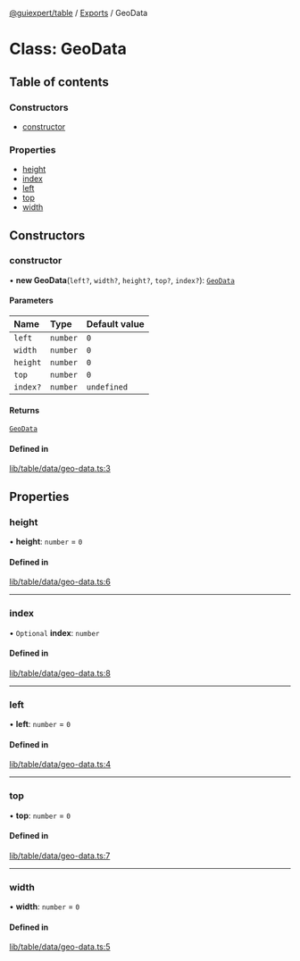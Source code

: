 [@guiexpert/table](../README.md) / [Exports](../modules.md) / GeoData

# Class: GeoData

## Table of contents

### Constructors

- [constructor](GeoData.md#constructor)

### Properties

- [height](GeoData.md#height)
- [index](GeoData.md#index)
- [left](GeoData.md#left)
- [top](GeoData.md#top)
- [width](GeoData.md#width)

## Constructors

### constructor

• **new GeoData**(`left?`, `width?`, `height?`, `top?`, `index?`): [`GeoData`](GeoData.md)

#### Parameters

| Name | Type | Default value |
| :------ | :------ | :------ |
| `left` | `number` | `0` |
| `width` | `number` | `0` |
| `height` | `number` | `0` |
| `top` | `number` | `0` |
| `index?` | `number` | `undefined` |

#### Returns

[`GeoData`](GeoData.md)

#### Defined in

[lib/table/data/geo-data.ts:3](https://github.com/guiexperttable/ge-table/blob/65d38fc/libs/table/src/lib/table/data/geo-data.ts#L3)

## Properties

### height

• **height**: `number` = `0`

#### Defined in

[lib/table/data/geo-data.ts:6](https://github.com/guiexperttable/ge-table/blob/65d38fc/libs/table/src/lib/table/data/geo-data.ts#L6)

___

### index

• `Optional` **index**: `number`

#### Defined in

[lib/table/data/geo-data.ts:8](https://github.com/guiexperttable/ge-table/blob/65d38fc/libs/table/src/lib/table/data/geo-data.ts#L8)

___

### left

• **left**: `number` = `0`

#### Defined in

[lib/table/data/geo-data.ts:4](https://github.com/guiexperttable/ge-table/blob/65d38fc/libs/table/src/lib/table/data/geo-data.ts#L4)

___

### top

• **top**: `number` = `0`

#### Defined in

[lib/table/data/geo-data.ts:7](https://github.com/guiexperttable/ge-table/blob/65d38fc/libs/table/src/lib/table/data/geo-data.ts#L7)

___

### width

• **width**: `number` = `0`

#### Defined in

[lib/table/data/geo-data.ts:5](https://github.com/guiexperttable/ge-table/blob/65d38fc/libs/table/src/lib/table/data/geo-data.ts#L5)
